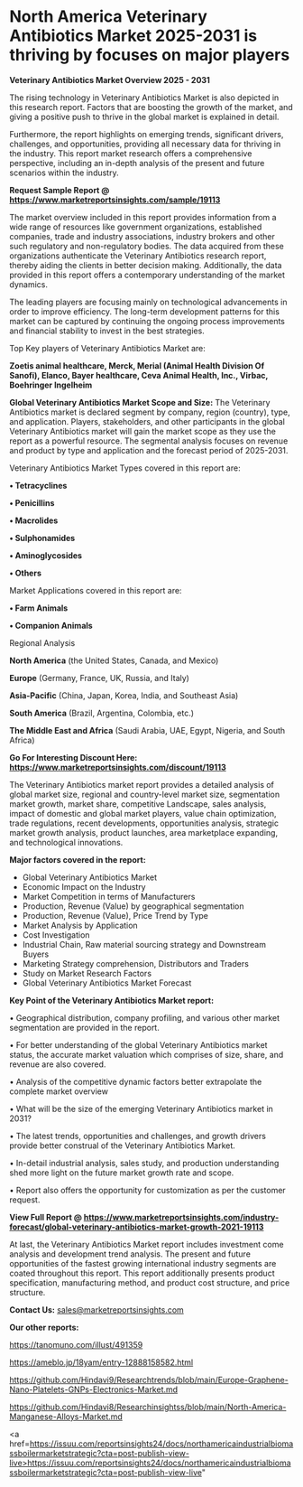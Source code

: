 # North America Veterinary Antibiotics Market 2025-2031 is thriving by focuses on major players

<Strong> Veterinary Antibiotics Market Overview 2025 - 2031</strong>

The rising technology in Veterinary Antibiotics Market is also depicted in this research report. Factors that are boosting the growth of the market, and giving a positive push to thrive in the global market is explained in detail.

Furthermore, the report highlights on emerging trends, significant drivers, challenges, and opportunities, providing all necessary data for thriving in the industry. This report market research offers a comprehensive perspective, including an in-depth analysis of the present and future scenarios within the industry.

<strong>Request Sample Report @ <a href=https://www.marketreportsinsights.com/sample/19113>https://www.marketreportsinsights.com/sample/19113</a></strong>

The market overview included in this report provides information from a wide range of resources like government organizations, established companies, trade and industry associations, industry brokers and other such regulatory and non-regulatory bodies. The data acquired from these organizations authenticate the Veterinary Antibiotics research report, thereby aiding the clients in better decision making. Additionally, the data provided in this report offers a contemporary understanding of the market dynamics.

The leading players are focusing mainly on technological advancements in order to improve efficiency. The long-term development patterns for this market can be captured by continuing the ongoing process improvements and financial stability to invest in the best strategies.

Top Key players of Veterinary Antibiotics Market are:

<strong>Zoetis animal healthcare, Merck, Merial (Animal Health Division Of Sanofi), Elanco, Bayer healthcare, Ceva Animal Health, Inc., Virbac, Boehringer Ingelheim</strong>

<strong><b>Global Veterinary Antibiotics Market Scope and Size:</b></strong>
The Veterinary Antibiotics market is declared segment by company, region (country), type, and application. Players, stakeholders, and other participants in the global Veterinary Antibiotics market will gain the market scope as they use the report as a powerful resource. The segmental analysis focuses on revenue and product by type and application and the forecast period of 2025-2031.

Veterinary Antibiotics Market Types covered in this report are:

<strong>• Tetracyclines

• Penicillins

• Macrolides

• Sulphonamides

• Aminoglycosides

• Others</strong>

Market Applications covered in this report are:

<strong>• Farm Animals

• Companion Animals</strong> 

Regional Analysis

<strong>North America</strong> (the United States, Canada, and Mexico)

<strong>Europe</strong> (Germany, France, UK, Russia, and Italy)

<strong>Asia-Pacific</strong> (China, Japan, Korea, India, and Southeast Asia)

<strong>South America</strong> (Brazil, Argentina, Colombia, etc.)

<strong>The Middle East and Africa</strong> (Saudi Arabia, UAE, Egypt, Nigeria, and South Africa)

<strong>Go For Interesting Discount Here: <a href=https://www.marketreportsinsights.com/discount/19113>https://www.marketreportsinsights.com/discount/19113</a></strong>

The Veterinary Antibiotics market report provides a detailed analysis of global market size, regional and country-level market size, segmentation market growth, market share, competitive Landscape, sales analysis, impact of domestic and global market players, value chain optimization, trade regulations, recent developments, opportunities analysis, strategic market growth analysis, product launches, area marketplace expanding, and technological innovations.

<strong><b>Major factors covered in the report:</b></strong>
<ul>
  <li>Global Veterinary Antibiotics Market </li>
  <li>Economic Impact on the Industry</li>
  <li>Market Competition in terms of Manufacturers</li>
  <li>Production, Revenue (Value) by geographical segmentation</li>
  <li>Production, Revenue (Value), Price Trend by Type</li>
  <li>Market Analysis by Application</li>
  <li>Cost Investigation</li>
  <li>Industrial Chain, Raw material sourcing strategy and Downstream Buyers</li>
  <li>Marketing Strategy comprehension, Distributors and Traders</li>
  <li>Study on Market Research Factors</li>
  <li>Global Veterinary Antibiotics Market Forecast</li>
</ul>

<strong><b>Key Point of the Veterinary Antibiotics Market report:</b></strong>

• Geographical distribution, company profiling, and various other market segmentation are provided in the report.

• For better understanding of the global Veterinary Antibiotics market status, the accurate market valuation which comprises of size, share, and revenue are also covered.

• Analysis of the competitive dynamic factors better extrapolate the complete market overview

• What will be the size of the emerging Veterinary Antibiotics market in 2031?

• The latest trends, opportunities and challenges, and growth drivers provide better construal of the Veterinary Antibiotics Market.

• In-detail industrial analysis, sales study, and production understanding shed more light on the future market growth rate and scope.

• Report also offers the opportunity for customization as per the customer request.

<strong><b>View Full Report @ <a href=https://www.marketreportsinsights.com/industry-forecast/global-veterinary-antibiotics-market-growth-2021-19113>https://www.marketreportsinsights.com/industry-forecast/global-veterinary-antibiotics-market-growth-2021-19113</a></b></strong>


At last, the Veterinary Antibiotics Market report includes investment come analysis and development trend analysis. The present and future opportunities of the fastest growing international industry segments are coated throughout this report. This report additionally presents product specification, manufacturing method, and product cost structure, and price structure.

<strong>Contact Us:</strong>
sales@marketreportsinsights.com

<strong>Our other reports:</strong>

<a href=https://tanomuno.com/illust/491359>https://tanomuno.com/illust/491359</a>

<a href=https://ameblo.jp/18yam/entry-12888158582.html>https://ameblo.jp/18yam/entry-12888158582.html</a>

<a href=https://github.com/Hindavi9/Researchtrends/blob/main/Europe-Graphene-Nano-Platelets-GNPs-Electronics-Market.md>https://github.com/Hindavi9/Researchtrends/blob/main/Europe-Graphene-Nano-Platelets-GNPs-Electronics-Market.md</a>

<a href=https://github.com/Hindavi8/Researchinsightss/blob/main/North-America-Manganese-Alloys-Market.md>https://github.com/Hindavi8/Researchinsightss/blob/main/North-America-Manganese-Alloys-Market.md</a>

<a href=https://issuu.com/reportsinsights24/docs/northamericaindustrialbiomassboilermarketstrategic?cta=post-publish-view-live>https://issuu.com/reportsinsights24/docs/northamericaindustrialbiomassboilermarketstrategic?cta=post-publish-view-live</a>"
